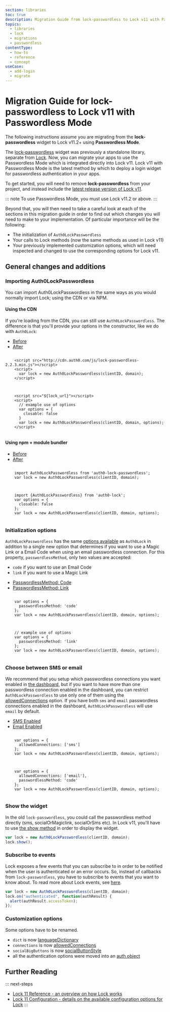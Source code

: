 ```yaml
---
section: libraries
toc: true
description: Migration Guide from lock-passwordless to Lock v11 with Passwordless Mode
topics:
  - libraries
  - lock
  - migrations
  - passwordless
contentType:
  - how-to
  - reference
  - concept
useCase:
  - add-login
  - migrate
---
```

# Migration Guide for lock-passwordless to Lock v11 with Passwordless Mode

The following instructions assume you are migrating from the **lock-passwordless** widget to Lock v11.2+ using **Passwordless Mode**.

The [lock-passwordless](https://github.com/auth0/lock-passwordless) widget was previously a standalone library, separate from [Lock](/libraries/lock). Now, you can migrate your apps to use the Passwordless Mode which is integrated directly into Lock v11. Lock v11 with Passwordless Mode is the latest method by which to deploy a login widget for passwordless authentication in your apps.

To get started, you will need to remove **lock-passwordless** from your project, and instead include the [latest release version of Lock v11](https://github.com/auth0/lock/releases). 

::: note
To use Passwordless Mode, you must use Lock v11.2 or above.
:::

Beyond that, you will then need to take a careful look at each of the sections in this migration guide in order to find out which changes you will need to make to your implementation. Of particular importance will be the following:

* The initialization of `Auth0LockPasswordless`
* Your calls to Lock methods (now the same methods as used in Lock v11)
* Your previously implemented customization options, which will need inspected and changed to use the corresponding options for Lock v11.

## General changes and additions

### Importing Auth0LockPasswordless

You can import Auth0LockPasswordless in the same ways as you would normally import Lock; using the CDN or via NPM.

#### Using the CDN

If you're loading from the CDN, you can still use `Auth0LockPasswordless`. The difference is that you'll provide your options in the constructor, like we do with `Auth0Lock`:

<div class="code-picker">
  <div class="languages-bar">
    <ul>
      <li><a href="#cdn-before" data-toggle="tab">Before</a></li>
      <li><a href="#cdn-after" data-toggle="tab">After</a></li>
    </ul>
  </div>
  <div class="tab-content">
    <div id="cdn-before" class="tab-pane active">
    <pre class="hljs html"><code>
    &lt;script src=&quot;http://cdn.auth0.com/js/lock-passwordless-2.2.3.min.js&quot;&gt;&lt;/script&gt;
    &lt;script&gt;
      var lock = new Auth0LockPasswordless(clientID, domain);
    &lt;/script&gt;
    </code></pre>
    </div>
    <div id="cdn-after" class="tab-pane">
    <pre class="hljs html"><code>
    &lt;script src=&quot;${lock_url}&quot;&gt;&lt;/script&gt;
    &lt;script&gt;
      // example use of options
      var options = {
        closable: false
      }
      var lock = new Auth0LockPasswordless(clientID, domain, options);
    &lt;/script&gt;
    </code></pre>
    </div>
  </div>
</div>

#### Using npm + module bundler

<div class="code-picker">
  <div class="languages-bar">
    <ul>
      <li><a href="#npm-before" data-toggle="tab">Before</a></li>
      <li><a href="#npm-after" data-toggle="tab">After</a></li>
    </ul>
  </div>
  <div class="tab-content">
    <div id="npm-before" class="tab-pane active">
    <pre class="hljs js"><code>
    import Auth0LockPasswordless from 'auth0-lock-passwordless';
    var lock = new Auth0LockPasswordless(clientID, domain);
    </code></pre>
    </div>
    <div id="npm-after" class="tab-pane">
    <pre class="hljs js"><code>
    import {Auth0LockPasswordless} from 'auth0-lock';
    var options = {
      closable: false
    };
    var lock = new Auth0LockPasswordless(clientID, domain, options);
    </code></pre>
    </div>
  </div>
</div>

### Initialization options

`Auth0LockPasswordless` has the same [options available](/libraries/lock/v11/configuration) as `Auth0Lock` in addition to a single new option that determines if you want to use a Magic Link or a Email Code when using an email passwordless connection. For this property, `passwordlessMethod`, only two values are accepted:

- `code` if you want to use an Email Code
- `link` if you want to use a Magic Link

<div class="code-picker">
  <div class="languages-bar">
    <ul>
      <li><a href="#method-code" data-toggle="tab">PasswordlessMethod: Code</a></li>
      <li><a href="#method-link" data-toggle="tab">PasswordlessMethod: Link</a></li>
    </ul>
  </div>
  <div class="tab-content">
    <div id="method-code" class="tab-pane active">
    <pre class="hljs js"><code>
    var options = {
      passwordlessMethod: 'code'
    };
    var lock = new Auth0LockPasswordless(clientID, domain, options);
    </code></pre>
    </div>
    <div id="method-link" class="tab-pane">
    <pre class="hljs js"><code>
    // example use of options
    var options = {
      passwordlessMethod: 'link'
    };
    var lock = new Auth0LockPasswordless(clientID, domain, options);
    </code></pre>
    </div>
  </div>
</div>

### Choose between SMS or email

We recommend that you setup which passwordless connections you want enabled in [the dashboard](${manage_url}/#/connections/passwordless), but if you want to have more than one passwordless connection enabled in the dashboard, you can restrict `Auth0LockPasswordless` to use only one of them using the [allowedConnections](/libraries/lock/v11/customization#allowedconnections-array-) option.
If you have both `sms` and `email` passwordless connections enabled in the dashboard, `Auth0LockPasswordless` will use `email` by default.

<div class="code-picker">
  <div class="languages-bar">
    <ul>
      <li><a href="#sms-enabled" data-toggle="tab">SMS Enabled</a></li>
      <li><a href="#email-enabled" data-toggle="tab">Email Enabled</a></li>
    </ul>
  </div>
  <div class="tab-content">
    <div id="sms-enabled" class="tab-pane active">
    <pre class="hljs js"><code>
    var options = {
      allowedConnections: ['sms']
    };
    var lock = new Auth0LockPasswordless(clientID, domain, options);
    </code></pre>
    </div>
    <div id="email-enabled" class="tab-pane">
    <pre class="hljs js"><code>
    var options = {
      allowedConnections: ['email'],
      passwordlessMethod: 'code'
    };
    var lock = new Auth0LockPasswordless(clientID, domain, options);
    </code></pre>
    </div>
  </div>
</div>

### Show the widget

In the old `lock-passwordless`, you could call the passwordless method directly (sms, socialOrMagiclink, socialOrSms etc). In Lock v11, you'll have to use [the show method](/libraries/lock/v11/api#show-) in order to display the widget.

```js
var lock = new Auth0LockPasswordless(clientID, domain);
lock.show();
```

### Subscribe to events

Lock exposes a few events that you can subscribe to in order to be notified when the user is authenticated or an error occurs. So, instead of callbacks from `lock-passwordless`, you have to subscribe to events that you want to know about. To read more about Lock events, see [here](/libraries/lock/v11/api#on-).

```js
var lock = new Auth0LockPasswordless(clientID, domain);
lock.on("authenticated", function(authResult) {
  alert(authResult.accessToken);
});
```

### Customization options

Some options have to be renamed.

* `dict` is now [languageDictionary](/libraries/lock/v11/configuration#languagedictionary-object-)
* `connections` is now [allowedConnections](/libraries/lock/v11/configuration#allowedconnections-array-)
* `socialBigButtons` is now [socialButtonStyle](/libraries/lock/v11/configuration#socialbuttonstyle-string-)
* all the authentication options were moved into an [auth object](/libraries/lock/v11/configuration#auth-object-)

## Further Reading

::: next-steps
- [Lock 11 Reference - an overview on how Lock works](/libraries/lock/v11)
- [Lock 11 Configuration - details on the available configuration options for Lock](/libraries/lock/v11/configuration)
:::
